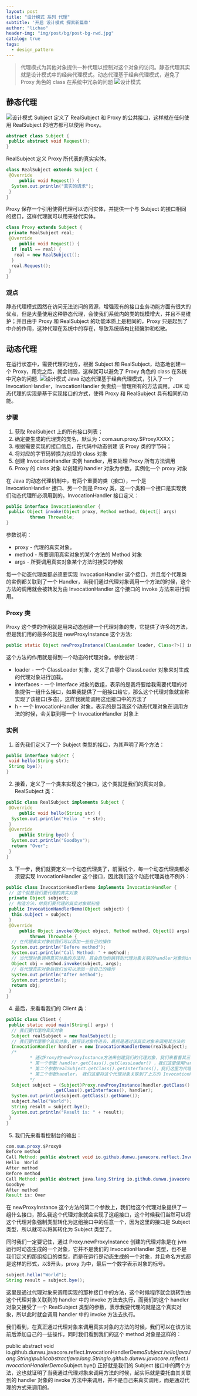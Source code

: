 ```yaml
---
layout: post
title: "设计模式 系列 代理"
subtitle: '开启 设计模式 探索新篇章'
author: "lichao"
header-img: "img/post/bg/post-bg-rwd.jpg"
catalog: true
tags:
  - design_pattern 
---
```


> 代理模式为其他对象提供一种代理以控制对这个对象的访问。静态代理其实就是设计模式中的经典代理模式。动态代理基于经典代理模式，避免了 Proxy 角色的 class 在系统中冗杂的问题
![设计模式](/img/pattern/proxy4.jpg)

## 静态代理

![设计模式](/img/pattern/proxy.jpg)
Subject 定义了 RealSubject 和 Proxy 的公共接口，这样就在任何使用 RealSubject 的地方都可以使用 Proxy。

```java
abstract class Subject {
 public abstract void Request();
}
```

RealSubject 定义 Proxy 所代表的真实实体。

```java
class RealSubject extends Subject {
 @Override
     public void Request() {
  System.out.println("真实的请求");
 }
}
```

Proxy 保存一个引用使得代理可以访问实体，并提供一个与 Subject 的接口相同的接口，这样代理就可以用来替代实体。

```java
class Proxy extends Subject {
 private RealSubject real;
 @Override
     public void Request() {
  if (null == real) {
   real = new RealSubject();
  }
  real.Request();
 }
}
```

### 观点

静态代理模式固然在访问无法访问的资源，增强现有的接口业务功能方面有很大的优点，但是大量使用这种静态代理，会使我们系统内的类的规模增大，并且不易维护；并且由于 Proxy 和 RealSubject 的功能本质上是相同的，Proxy 只是起到了中介的作用，这种代理在系统中的存在，导致系统结构比较臃肿和松散。

## 动态代理

在运行状态中，需要代理的地方，根据 Subject 和 RealSubject，动态地创建一个 Proxy，用完之后，就会销毁，这样就可以避免了 Proxy 角色的 class 在系统中冗杂的问题.
![设计模式](/img/pattern/proxy2.jpg)
Java 动态代理基于经典代理模式，引入了一个 InvocationHandler，InvocationHandler 负责统一管理所有的方法调用。JDK 动态代理的实现是基于实现接口的方式，使得 Proxy 和 RealSubject 具有相同的功能。

### 步骤

1. 获取 RealSubject 上的所有接口列表；
2. 确定要生成的代理类的类名，默认为：com.sun.proxy.$ProxyXXXX；
3. 根据需要实现的接口信息，在代码中动态创建 该 Proxy 类的字节码；
4. 将对应的字节码转换为对应的 class 对象
5. 创建 InvocationHandler 实例 handler，用来处理 Proxy 所有方法调用
6. Proxy 的 class 对象 以创建的 handler 对象为参数，实例化一个 proxy 对象

在 Java 的动态代理机制中，有两个重要的类（接口），一个是 InvocationHandler 接口、另一个则是 Proxy 类，这一个类和一个接口是实现我们动态代理所必须用到的。InvocationHandler 接口定义：

```java
public interface InvocationHandler {
 public Object invoke(Object proxy, Method method, Object[] args)
         throws Throwable;
}
```

参数说明：

* proxy - 代理的真实对象。
* method - 所要调用真实对象的某个方法的 Method 对象
* args - 所要调用真实对象某个方法时接受的参数

每一个动态代理类都必须要实现 InvocationHandler 这个接口，并且每个代理类的实例都关联到了一个 Handler，当我们通过代理对象调用一个方法的时候，这个方法的调用就会被转发为由 InvocationHandler 这个接口的 invoke 方法来进行调用。

### Proxy 类

Proxy 这个类的作用就是用来动态创建一个代理对象的类，它提供了许多的方法，但是我们用的最多的就是 newProxyInstance 这个方法:

```java
public static Object newProxyInstance(ClassLoader loader, Class<?>[] interfaces,  InvocationHandler h)  throws IllegalArgumentException
```

这个方法的作用就是得到一个动态的代理对象。参数说明：

* loader - 一个 ClassLoader 对象，定义了由哪个 ClassLoader 对象来对生成的代理对象进行加载。
* interfaces - 一个 Interface 对象的数组，表示的是我将要给我需要代理的对象提供一组什么接口，如果我提供了一组接口给它，那么这个代理对象就宣称实现了该接口(多态)，这样我就能调用这组接口中的方法了
* h - 一个 InvocationHandler 对象，表示的是当我这个动态代理对象在调用方法的时候，会关联到哪一个 InvocationHandler 对象上

### 实例

1. 首先我们定义了一个 Subject 类型的接口，为其声明了两个方法：

```java
public interface Subject {
 void hello(String str);
 String bye();
}
```

2. 接着，定义了一个类来实现这个接口，这个类就是我们的真实对象，RealSubject 类：

```java
public class RealSubject implements Subject {
 @Override
     public void hello(String str) {
  System.out.println("Hello  " + str);
 }
 @Override
     public String bye() {
  System.out.println("Goodbye");
  return "Over";
 }
}
```

3. 下一步，我们就要定义一个动态代理类了，前面说个，每一个动态代理类都必须要实现 InvocationHandler 这个接口，因此我们这个动态代理类也不例外：

```java
public class InvocationHandlerDemo implements InvocationHandler {
 // 这个就是我们要代理的真实对象
 private Object subject;
 // 构造方法，给我们要代理的真实对象赋初值
 public InvocationHandlerDemo(Object subject) {
  this.subject = subject;
 }
 @Override
     public Object invoke(Object object, Method method, Object[] args)
         throws Throwable {
  // 在代理真实对象前我们可以添加一些自己的操作
  System.out.println("Before method");
  System.out.println("Call Method: " + method);
  // 当代理对象调用真实对象的方法时，其会自动的跳转到代理对象关联的handler对象的invoke方法来进行调用
  Object obj = method.invoke(subject, args);
  // 在代理真实对象后我们也可以添加一些自己的操作
  System.out.println("After method");
  System.out.println();
  return obj;
 }
}
```

4. 最后，来看看我们的 Client 类：

```java
public class Client {
 public static void main(String[] args) {
  // 我们要代理的真实对象
  Subject realSubject = new RealSubject();
  // 我们要代理哪个真实对象，就将该对象传进去，最后是通过该真实对象来调用其方法的
  InvocationHandler handler = new InvocationHandlerDemo(realSubject);
  /*
         * 通过Proxy的newProxyInstance方法来创建我们的代理对象，我们来看看其三个参数
         * 第一个参数 handler.getClass().getClassLoader() ，我们这里使用handler这个类的ClassLoader对象来加载我们的代理对象
         * 第二个参数realSubject.getClass().getInterfaces()，我们这里为代理对象提供的接口是真实对象所实行的接口，表示我要代理的是该真实对象，这样我就能调用这组接口中的方法了
         * 第三个参数handler， 我们这里将这个代理对象关联到了上方的 InvocationHandler 这个对象上
         */
  Subject subject = (Subject)Proxy.newProxyInstance(handler.getClass().getClassLoader(), realSubject
                  .getClass().getInterfaces(), handler);
  System.out.println(subject.getClass().getName());
  subject.hello("World");
  String result = subject.bye();
  System.out.println("Result is: " + result);
 }
}
```

5. 我们先来看看控制台的输出：

```java
com.sun.proxy.$Proxy0
Before method
Call Method: public abstract void io.github.dunwu.javacore.reflect.InvocationHandlerDemo$Subject.hello(java.lang.String)
Hello  World
After method
Before method
Call Method: public abstract java.lang.String io.github.dunwu.javacore.reflect.InvocationHandlerDemo$Subject.bye()
Goodbye
After method
Result is: Over
```

在 newProxyInstance 这个方法的第二个参数上，我们给这个代理对象提供了一组什么接口，那么我这个代理对象就会实现了这组接口，这个时候我们当然可以将这个代理对象强制类型转化为这组接口中的任意一个，因为这里的接口是 Subject 类型，所以就可以将其转化为 Subject 类型了。

同时我们一定要记住，通过 Proxy.newProxyInstance 创建的代理对象是在 jvm 运行时动态生成的一个对象，它并不是我们的 InvocationHandler 类型，也不是我们定义的那组接口的类型，而是在运行是动态生成的一个对象，并且命名方式都是这样的形式，以$开头，proxy 为中，最后一个数字表示对象的标号。

```java
subject.hello("World"); 
String result = subject.bye();
```

这里是通过代理对象来调用实现的那种接口中的方法，这个时候程序就会跳转到由这个代理对象关联到的 handler 中的 invoke 方法去执行，而我们的这个 handler 对象又接受了一个 RealSubject 类型的参数，表示我要代理的就是这个真实对象，所以此时就会调用 handler 中的 invoke 方法去执行。

我们看到，在真正通过代理对象来调用真实对象的方法的时候，我们可以在该方法前后添加自己的一些操作，同时我们看到我们的这个 method 对象是这样的：

public abstract void io.github.dunwu.javacore.reflect.InvocationHandlerDemo$Subject.hello(java.lang.String)
public abstract java.lang.String io.github.dunwu.javacore.reflect.InvocationHandlerDemo$Subject.bye()
正好就是我们的 Subject 接口中的两个方法，这也就证明了当我通过代理对象来调用方法的时候，起实际就是委托由其关联到的 handler 对象的 invoke 方法中来调用，并不是自己来真实调用，而是通过代理的方式来调用的。


